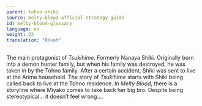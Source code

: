 ```yaml
---
parent: tohno-shiki
source: melty-blood-official-strategy-guide
id: melty-blood-glossary
language: en
weight: 22
translation: "RHuot"
---
```


The main protagonist of *Tsukihime*. Formerly Nanaya Shiki. Originally born into a demon hunter family, but when his family was destroyed, he was taken in by the Tohno family. After a certain accident, Shiki was sent to live at the Arima household. The story of *Tsukihime* starts with Shiki being called back to live at the Tohno residence. In *Melty Blood*, there is a storyline where Miyako comes to take back her big bro. Despite being stereotypical… it doesn’t feel wrong…. 
